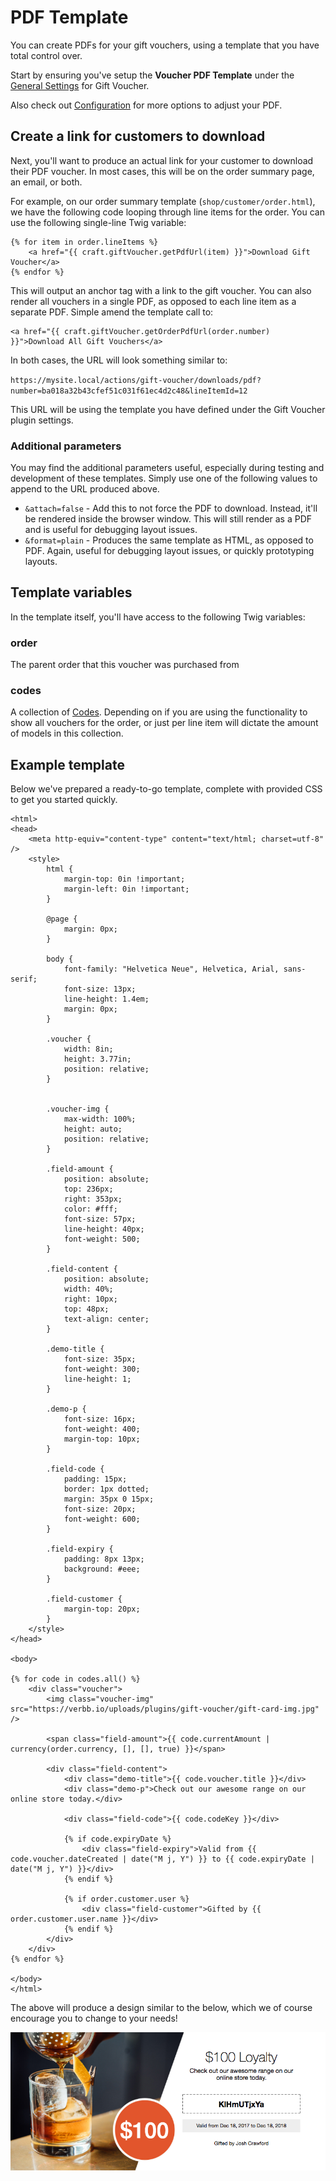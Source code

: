 # PDF Template

You can create PDFs for your gift vouchers, using a template that you have total control over.

Start by ensuring you've setup the **Voucher PDF Template** under the [General Settings](docs:get-started/installation-setup) for Gift Voucher.

Also check out [Configuration](docs:get-started/configuration) for more options to adjust your PDF.

## Create a link for customers to download

Next, you'll want to produce an actual link for your customer to download their PDF voucher. In most cases, this will be on the order summary page, an email, or both.

For example, on our order summary template (`shop/customer/order.html`), we have the following code looping through line items for the order. You can use the following single-line Twig variable:

```twig
{% for item in order.lineItems %}
    <a href="{{ craft.giftVoucher.getPdfUrl(item) }}">Download Gift Voucher</a>
{% endfor %}
```

This will output an anchor tag with a link to the gift voucher. You can also render all vouchers in a single PDF, as opposed to each line item as a separate PDF. Simple amend the template call to:

```twig
<a href="{{ craft.giftVoucher.getOrderPdfUrl(order.number) }}">Download All Gift Vouchers</a>
```

In both cases, the URL will look something similar to:

`https://mysite.local/actions/gift-voucher/downloads/pdf?number=ba018a32b43cfef51c031f61ec4d2c48&lineItemId=12`

This URL will be using the template you have defined under the Gift Voucher plugin settings.

### Additional parameters

You may find the additional parameters useful, especially during testing and development of these templates. Simply use one of the following values to append to the URL produced above.

- `&attach=false` - Add this to not force the PDF to download. Instead, it'll be rendered inside the browser window. This will still render as a PDF and is useful for debugging layout issues.
- `&format=plain` - Produces the same template as HTML, as opposed to PDF. Again, useful for debugging layout issues, or quickly prototyping layouts.

## Template variables

In the template itself, you'll have access to the following Twig variables:

### order

The parent order that this voucher was purchased from

### codes

A collection of [Codes](docs:models/codes). Depending on if you are using the functionality to show all vouchers for the order, or just per line item will dictate the amount of models in this collection.

## Example template

Below we've prepared a ready-to-go template, complete with provided CSS to get you started quickly.

```twig
<html>
<head>
    <meta http-equiv="content-type" content="text/html; charset=utf-8" />
    <style>
        html {
            margin-top: 0in !important;
            margin-left: 0in !important;
        }

        @page {
            margin: 0px;
        }

        body {
            font-family: "Helvetica Neue", Helvetica, Arial, sans-serif;
            font-size: 13px;
            line-height: 1.4em;
            margin: 0px;
        }

        .voucher {
            width: 8in;
            height: 3.77in;
            position: relative;
        }


        .voucher-img {
            max-width: 100%;
            height: auto;
            position: relative;
        }

        .field-amount {
            position: absolute;
            top: 236px;
            right: 353px;
            color: #fff;
            font-size: 57px;
            line-height: 40px;
            font-weight: 500;
        }

        .field-content {
            position: absolute;
            width: 40%;
            right: 10px;
            top: 48px;
            text-align: center;
        }

        .demo-title {
            font-size: 35px;
            font-weight: 300;
            line-height: 1;
        }

        .demo-p {
            font-size: 16px;
            font-weight: 400;
            margin-top: 10px;
        }

        .field-code {
            padding: 15px;
            border: 1px dotted;
            margin: 35px 0 15px;
            font-size: 20px;
            font-weight: 600;
        }

        .field-expiry {
            padding: 8px 13px;
            background: #eee;
        }

        .field-customer {
            margin-top: 20px;
        }
    </style>
</head>

<body>

{% for code in codes.all() %}
    <div class="voucher">
        <img class="voucher-img" src="https://verbb.io/uploads/plugins/gift-voucher/gift-card-img.jpg" />

        <span class="field-amount">{{ code.currentAmount | currency(order.currency, [], [], true) }}</span>

        <div class="field-content">
            <div class="demo-title">{{ code.voucher.title }}</div>
            <div class="demo-p">Check out our awesome range on our online store today.</div>

            <div class="field-code">{{ code.codeKey }}</div>

            {% if code.expiryDate %}
                <div class="field-expiry">Valid from {{ code.voucher.dateCreated | date("M j, Y") }} to {{ code.expiryDate | date("M j, Y") }}</div>
            {% endif %}

            {% if order.customer.user %}
                <div class="field-customer">Gifted by {{ order.customer.user.name }}</div>
            {% endif %}
        </div>
    </div>
{% endfor %}

</body>
</html>
```

The above will produce a design similar to the below, which we of course encourage you to change to your needs!

![Voucher Demo](/docs/screenshots/voucher-demo.png)
